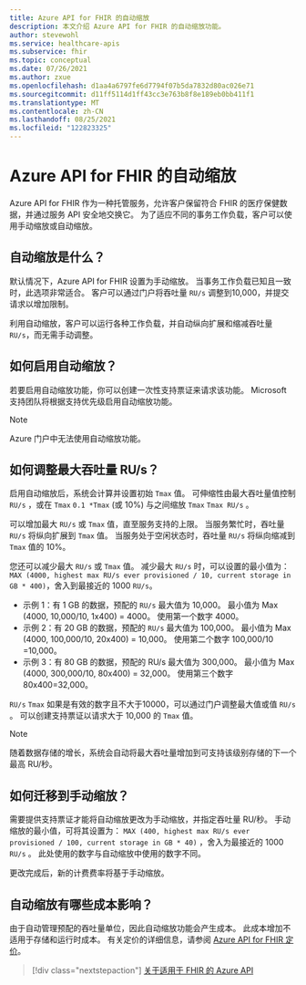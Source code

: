 ```yaml
---
title: Azure API for FHIR 的自动缩放
description: 本文介绍 Azure API for FHIR 的自动缩放功能。
author: stevewohl
ms.service: healthcare-apis
ms.subservice: fhir
ms.topic: conceptual
ms.date: 07/26/2021
ms.author: zxue
ms.openlocfilehash: d1aa4a6797fe6d7794f07b5da7832d80ac026e71
ms.sourcegitcommit: d11ff5114d1ff43cc3e763b8f8e189eb0bb411f1
ms.translationtype: MT
ms.contentlocale: zh-CN
ms.lasthandoff: 08/25/2021
ms.locfileid: "122823325"
---
```

# <a name="autoscale-for-azure-api-for-fhir"></a>Azure API for FHIR 的自动缩放 

Azure API for FHIR 作为一种托管服务，允许客户保留符合 FHIR 的医疗保健数据，并通过服务 API 安全地交换它。 为了适应不同的事务工作负载，客户可以使用手动缩放或自动缩放。

## <a name="what-is-autoscale"></a>自动缩放是什么？

默认情况下，Azure API for FHIR 设置为手动缩放。 当事务工作负载已知且一致时，此选项非常适合。 客户可以通过门户将吞吐量 `RU/s` 调整到10,000，并提交请求以增加限制。 

利用自动缩放，客户可以运行各种工作负载，并自动纵向扩展和缩减吞吐量 `RU/s`，而无需手动调整。

## <a name="how-to-enable-autoscale"></a>如何启用自动缩放？

若要启用自动缩放功能，你可以创建一次性支持票证来请求该功能。 Microsoft 支持团队将根据支持优先级启用自动缩放功能。

> [!NOTE]
> Azure 门户中无法使用自动缩放功能。

## <a name="how-to-adjust-the-maximum-throughput-rus"></a>如何调整最大吞吐量 RU/s？

启用自动缩放后，系统会计算并设置初始 `Tmax` 值。 可伸缩性由最大吞吐量值控制 `RU/s` ，或在 `Tmax` `0.1 *Tmax` (或 10%) 与之间缩放 `Tmax` `Tmax RU/s` 。 

可以增加最大 `RU/s` 或 `Tmax` 值，直至服务支持的上限。 当服务繁忙时，吞吐量 `RU/s` 将纵向扩展到 `Tmax` 值。 当服务处于空闲状态时，吞吐量 `RU/s` 将纵向缩减到 `Tmax` 值的 10%。
 
您还可以减少最大 `RU/s` 或 `Tmax` 值。 减少最大 `RU/s` 时，可以设置的最小值为：`MAX (4000, highest max RU/s ever provisioned / 10, current storage in GB * 400)`，舍入到最接近的 1000 `RU/s`。

* 示例 1：有 1 GB 的数据，预配的 `RU/s` 最大值为 10,000。 最小值为 Max (4000, 10,000/10, 1x400) = 4000。 使用第一个数字 4000。
* 示例 2：有 20 GB 的数据，预配的 `RU/s` 最大值为 100,000。 最小值为 Max (4000, 100,000/10, 20x400) = 10,000。 使用第二个数字 100,000/10 =10,000。
* 示例 3：有 80 GB 的数据，预配的 RU/s 最大值为 300,000。 最小值为 Max (4000, 300,000/10, 80x400) = 32,000。 使用第三个数字 80x400=32,000。

`RU/s` `Tmax` 如果是有效的数字且不大于10000，可以通过门户调整最大值或值 `RU/s` 。 可以创建支持票证以请求大于 10,000 的 `Tmax` 值。

>[!Note] 
>随着数据存储的增长，系统会自动将最大吞吐量增加到可支持该级别存储的下一个最高 RU/秒。


## <a name="how-to-migrate-to-manual-scale"></a>如何迁移到手动缩放？

需要提供支持票证才能将自动缩放更改为手动缩放，并指定吞吐量 RU/秒。 手动缩放的最小值，可将其设置为： `MAX (400, highest max RU/s ever provisioned / 100, current storage in GB * 40)` ，舍入为最接近的 1000 `RU/s` 。 此处使用的数字与自动缩放中使用的数字不同。

更改完成后，新的计费费率将基于手动缩放。

## <a name="what-is-the-cost-impact-of-autoscale"></a>自动缩放有哪些成本影响？

由于自动管理预配的吞吐量单位，因此自动缩放功能会产生成本。 此成本增加不适用于存储和运行时成本。 有关定价的详细信息，请参阅 [Azure API for FHIR 定价](https://azure.microsoft.com/pricing/details/azure-api-for-fhir/)。

>[!div class="nextstepaction"]
>[关于适用于 FHIR 的 Azure API](overview.md)
